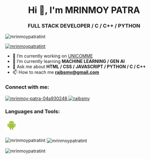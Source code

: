 <!-- Waterfall Live Background -->
<h1 align="center">Hi 👋, I'm MRINMOY PATRA</h1>
<h3 align="center">FULL STACK DEVELOPER / C / C++ / PYTHON</h3>

<!-- Add a Waterfall Animated Background -->
<div style="position:relative; width:100%; height:auto;">
  <img src="https://i.giphy.com/media/J2dGBUXITqUnTQFzN0/giphy.gif" alt="Waterfall Background" style="position:absolute; top:0; left:0; width:100%; height:100%; z-index:-1; opacity:0.3;">
</div>

<p align="left"> 
  <img src="https://komarev.com/ghpvc/?username=mrinmoypatratint&label=Profile%20views&color=0e75b6&style=flat" alt="mrinmoypatratint" /> 
</p>

<p align="left"> 
  <a href="https://github.com/ryo-ma/github-profile-trophy">
    <img src="https://github-profile-trophy.vercel.app/?username=mrinmoypatratint" alt="mrinmoypatratint" />
  </a> 
</p>

- 🔭 I’m currently working on [UNICOMME](https://github.com/Mrinmoypatratint/Unicomme)  
- 🌱 I’m currently learning **MACHINE LEARNING / GEN AI**  
- 💬 Ask me about **HTML / CSS / JAVASCRIPT / PYTHON / C / C++**  
- 📫 How to reach me **rajbsmv@gmail.com**  

<h3 align="left">Connect with me:</h3>
<p align="left">
<a href="https://linkedin.com/in/mrinmoy-patra-04a930248" target="blank">
  <img align="center" src="https://raw.githubusercontent.com/rahuldkjain/github-profile-readme-generator/master/src/images/icons/Social/linked-in-alt.svg" alt="mrinmoy-patra-04a930248" height="30" width="40" />
</a>
<a href="https://www.leetcode.com/rajbsmv" target="blank">
  <img align="center" src="https://raw.githubusercontent.com/rahuldkjain/github-profile-readme-generator/master/src/images/icons/Social/leet-code.svg" alt="rajbsmv" height="30" width="40" />
</a>
</p>

<h3 align="left">Languages and Tools:</h3>
<p align="left">
<!-- Icons remain unchanged -->
<a href="https://developer.android.com" target="_blank" rel="noreferrer"> 
  <img src="https://raw.githubusercontent.com/devicons/devicon/master/icons/android/android-original-wordmark.svg" alt="android" width="40" height="40"/> 
</a> 
<!-- Add remaining tools/icons here -->
</p>

<p>
  <img align="left" src="https://github-readme-stats.vercel.app/api/top-langs?username=mrinmoypatratint&show_icons=true&locale=en&layout=compact" alt="mrinmoypatratint" />
</p>

<p>
  &nbsp;<img align="center" src="https://github-readme-stats.vercel.app/api?username=mrinmoypatratint&show_icons=true&locale=en" alt="mrinmoypatratint" />
</p>

<p>
  <img align="center" src="https://github-readme-streak-stats.herokuapp.com/?user=mrinmoypatratint&" alt="mrinmoypatratint" />
</p>
